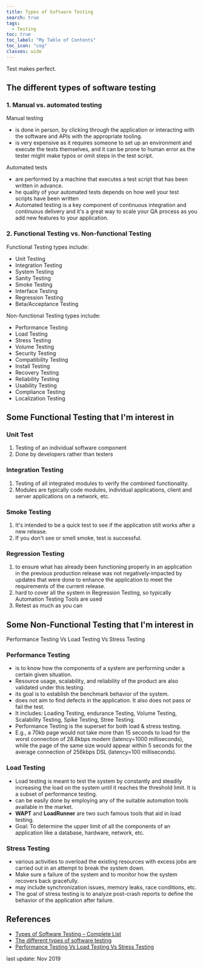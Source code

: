 ```yaml
---
title: Types of Software Testing
search: true
tags: 
  - Testing
toc: true
toc_label: "My Table of Contents"
toc_icon: "cog"
classes: wide
---
```


Test makes perfect.

## The different types of software testing

### 1. Manual vs. automated testing

Manual testing

- is done in person, by clicking through the application or interacting with the software and APIs with the appropriate tooling.
- is very expensive as it requires someone to set up an environment and execute the tests themselves, and it can be prone to human error as the tester might make typos or omit steps in the test script.

Automated tests

- are performed by a machine that executes a test script that has been written in advance.
- he quality of your automated tests depends on how well your test scripts have been written
- Automated testing is a key component of continuous integration and continuous delivery and it's a great way to scale your QA process as you add new features to your application.

### 2. Functional Testing vs. Non-functional Testing

Functional Testing types include:

- Unit Testing
- Integration Testing
- System Testing
- Sanity Testing
- Smoke Testing
- Interface Testing
- Regression Testing
- Beta/Acceptance Testing

Non-functional Testing types include:

- Performance Testing
- Load Testing
- Stress Testing
- Volume Testing
- Security Testing
- Compatibility Testing
- Install Testing
- Recovery Testing
- Reliability Testing
- Usability Testing
- Compliance Testing
- Localization Testing

## Some Functional Testing that I'm interest in

### Unit Test

1. Testing of an individual software component
2. Done by developers rather than testers

### Integration Testing

1. Testing of all integrated modules to verify the combined functionality.
2. Modules are typically code modules, individual applications, client and server applications on a network, etc.

### Smoke Testing

1. It's intended to be a quick test to see if the application still works after a new release.
2. If you don't see or smell smoke, test is successful.

### Regression Testing

1. to ensure what has already been functioning properly in an application in the previous production release was not negatively-impacted by updates that were done to enhance the application to meet the requirements of the current release.
2. hard to cover all the system in Regression Testing, so typically Automation Testing Tools are used
3. Retest as much as you can

## Some Non-Functional Testing that I'm interest in

Performance Testing Vs Load Testing Vs Stress Testing

### Performance Testing

- is to know how the components of a system are performing under a certain given situation.
- Resource usage, scalability, and reliability of the product are also validated under this testing.
- its goal is to establish the benchmark behavior of the system.
- does not aim to find defects in the application. It also does not pass or fail the test.
- It includes: Loading Testing, endurance Testing, Volume Testing, Scalability Testing, Spike Testing, Stree Testing.
- Performance Testing is the superset for both load & stress testing.
- E.g., a 70kb page would not take more than 15 seconds to load for the worst connection of 28.8kbps modem (latency=1000 milliseconds), while the page of the same size would appear within 5 seconds for the average connection of 256kbps DSL (latency=100 milliseconds).

### Load Testing

- Load testing is meant to test the system by constantly and steadily increasing the load on the system until it reaches the threshold limit. It is a subset of performance testing.
- can be easily done by employing any of the suitable automation tools available in the market.
- **WAPT** and **LoadRunner** are two such famous tools that aid in load testing.
- Goal: To determine the upper limit of all the components of an application like a database, hardware, network, etc.

### Stress Testing

- various activities to overload the existing resources with excess jobs are carried out in an attempt to break the system down.
- Make sure a failure of the system and to monitor how the system recovers back gracefully.
- may include synchronization issues, memory leaks, race conditions, etc.
- The goal of stress testing is to analyze post-crash reports to define the behavior of the application after failure.

## References

- [Types of Software Testing – Complete List](https://www.testingexcellence.com/types-of-software-testing-complete-list/)
- [The different types of software testing](https://www.atlassian.com/continuous-delivery/software-testing/types-of-software-testing)
- [Performance Testing Vs Load Testing Vs Stress Testing](https://www.softwaretestinghelp.com/what-is-performance-testing-load-testing-stress-testing/)

last update: Nov 2019
